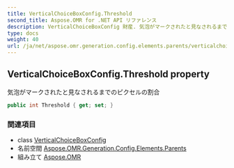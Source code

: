 ```yaml
---
title: VerticalChoiceBoxConfig.Threshold
second_title: Aspose.OMR for .NET API リファレンス
description: VerticalChoiceBoxConfig 財産. 気泡がマークされたと見なされるまでのピクセルの割合
type: docs
weight: 40
url: /ja/net/aspose.omr.generation.config.elements.parents/verticalchoiceboxconfig/threshold/
---
```

## VerticalChoiceBoxConfig.Threshold property

気泡がマークされたと見なされるまでのピクセルの割合

```csharp
public int Threshold { get; set; }
```

### 関連項目

* class [VerticalChoiceBoxConfig](../)
* 名前空間 [Aspose.OMR.Generation.Config.Elements.Parents](../../verticalchoiceboxconfig/)
* 組み立て [Aspose.OMR](../../../)


